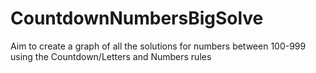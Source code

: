 # CountdownNumbersBigSolve
 
Aim to create a graph of all the solutions for numbers between 100-999 using the Countdown/Letters and Numbers rules
